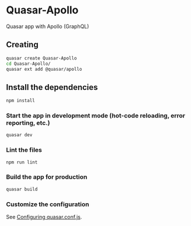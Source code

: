 # Quasar-Apollo

Quasar app with Apollo (GraphQL)

## Creating
```bash
quasar create Quasar-Apollo
cd Quasar-Apollo/
quasar ext add @quasar/apollo
```
## Install the dependencies
```bash
npm install
```

### Start the app in development mode (hot-code reloading, error reporting, etc.)
```bash
quasar dev
```

### Lint the files
```bash
npm run lint
```

### Build the app for production
```bash
quasar build
```

### Customize the configuration
See [Configuring quasar.conf.js](https://quasar.dev/quasar-cli/quasar-conf-js).
